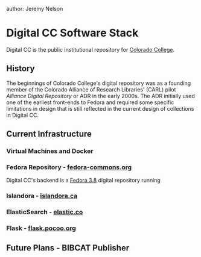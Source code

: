 author: Jeremy Nelson

# Digital CC Software Stack
Digital CC is the public institutional repository for 
[Colorado College](https://www.coloradocollege.edu).

## History
The beginnings of Colorado College's digital repository was as a founding
member of the Colorado Alliance of Research Libraries' (CARL) pilot
*Alliance Digital Repository* or ADR in the early 2000s. The ADR 
initially used one of the earliest front-ends to Fedora and required
some specific limitations in design that is still reflected in the 
current design of collections in Digital CC.

## Current Infrastructure

### Virtual Machines and Docker

### Fedora Repository - [fedora-commons.org][FEDORA]
Digital CC's backend is a [Fedora 3.8][FEDORA38] digital repository running

### Islandora - [islandora.ca][ISLAND]

### ElasticSearch - [elastic.co][ES]

### Flask - [flask.pocoo.org](http://flask.pocoo.org)

## Future Plans - BIBCAT Publisher

[ES]: https://www.elastic.co/
[FEDORA]: http://fedora-commons.org/
[FEDORA38]: https://wiki.duraspace.org/display/FEDORA38/Fedora+3.8+Documentation
[ISLAND]: https://islandora.ca/

